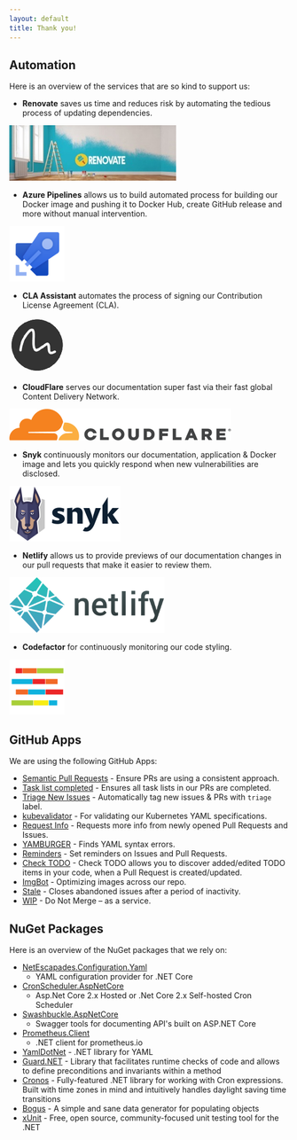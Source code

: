 ```yaml
---
layout: default
title: Thank you!
---
```


## Automation

Here is an overview of the services that are so kind to support us:

- **Renovate** saves us time and reduces risk by automating the tedious process
  of updating dependencies.

![Renovate](./media/logos/renovate.jpg)

- **Azure Pipelines** allows us to build automated process for building our Docker
  image and pushing it to Docker Hub, create GitHub release and more without manual
  intervention.

![Azure Pipelines](./media/logos/azure-pipelines.png)

- **CLA Assistant** automates the process of signing our Contribution License
  Agreement (CLA).

![CLA Assistant](./media/logos/cla-assistant.png)

- **CloudFlare** serves our documentation super fast via their fast global Content
  Delivery Network.

![CloudFlare](./media/logos/cloudflare.png)

- **Snyk** continuously monitors our documentation, application & Docker image and
  lets you quickly respond when new vulnerabilities are disclosed.

![Snyk](./media/logos/snyk-dark.png)

- **Netlify** allows us to provide previews of our documentation changes in our
  pull requests that make it easier to review them.

![Netlify](./media/logos/netlify.png)

- **Codefactor** for continuously monitoring our code styling.

![Codefactor](./media/logos/codefactor.png)

## GitHub Apps

We are using the following GitHub Apps:

- [Semantic Pull Requests](https://github.com/apps/semantic-pull-requests) - Ensure PRs are using a
consistent approach.
- [Task list completed](https://github.com/marketplace/task-list-completed) -
  Ensures all task lists in our PRs are completed.
- [Triage New Issues](https://github.com/apps/triage-new-issues) - Automatically
  tag new issues & PRs with `triage` label.
- [kubevalidator](https://github.com/apps/kubevalidator) - For validating our
  Kubernetes YAML specifications.
- [Request Info](https://github.com/apps/request-info) - Requests more info from
  newly opened Pull Requests and Issues.
- [YAMBURGER](https://github.com/apps/yamburger) - Finds YAML syntax errors.
- [Reminders](https://github.com/apps/reminders) - Set reminders on Issues and
  Pull Requests.
- [Check TODO](https://github.com/marketplace/check-todo) - Check TODO allows you
  to discover added/edited TODO items in your code, when a Pull Request is created/updated.
- [ImgBot](https://github.com/marketplace/imgbot) - Optimizing images across our
  repo.
- [Stale](https://github.com/apps/Stale) - Closes abandoned issues after a period
  of inactivity.
- [WIP](https://github.com/apps/wip) - Do Not Merge – as a service.

## NuGet Packages

Here is an overview of the NuGet packages that we rely on:

- [NetEscapades.Configuration.Yaml](https://www.nuget.org/packages/NetEscapades.Configuration.Yaml)
  - YAML configuration provider for .NET Core
- [CronScheduler.AspNetCore](https://github.com/kdcllc/CronScheduler.AspNetCore)
  - Asp.Net Core 2.x Hosted or .Net Core 2.x Self-hosted Cron Scheduler
- [Swashbuckle.AspNetCore](https://github.com/domaindrivendev/Swashbuckle.AspNetCore)
  - Swagger tools for documenting API's built on ASP.NET Core
- [Prometheus.Client](https://github.com/PrometheusClientNet/Prometheus.Client)
  - .NET client for prometheus.io
- [YamlDotNet](https://github.com/aaubry/YamlDotNet) - .NET library for YAML
- [Guard.NET](https://github.com/george-pancescu/Guard) - Library that facilitates
  runtime checks of code and allows to define preconditions and invariants within
  a method
- [Cronos](https://github.com/HangfireIO/Cronos) - Fully-featured .NET library for
  working with Cron expressions. Built with time zones in mind and intuitively
  handles daylight saving time transitions
- [Bogus](https://github.com/bchavez/Bogus) - A simple and sane data generator for
  populating objects
- [xUnit](https://github.com/xunit/xunit) - Free, open source, community-focused
  unit testing tool for the .NET
